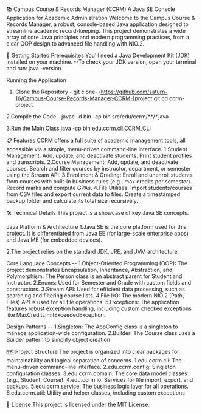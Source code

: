 📚 Campus Course & Records Manager (CCRM)
A Java SE Console Application for Academic Administration
Welcome to the Campus Course & Records Manager, a robust, console-based Java application designed to streamline academic record-keeping. This project demonstrates a wide array of core Java principles and modern programming practices, from a clear OOP design to advanced file handling with NIO.2.

🚀 Getting Started
Prerequisites
You'll need a Java Development Kit (JDK) installed on your machine.
  --To check your JDK version, open your terminal and run: java -version

Running the Application
1. Clone the Repository - 
git clone- (https://github.com/saturn-16/Campus-Course-Records-Manager-CCRM-)project.git
cd ccrm-project

2.Compile the Code - 
javac -d bin -cp bin src/edu/ccrm/**/*.java

3.Run the Main Class
java -cp bin edu.ccrm.cli.CCRM_CLI

📋 Features
CCRM offers a full suite of academic management tools, all accessible via a simple, menu-driven command-line interface.
1.Student Management: Add, update, and deactivate students. Print student profiles and transcripts.
2.Course Management: Add, update, and deactivate courses. Search and filter courses by instructor, department, or semester using the Stream API.
3.Enrollment & Grading: Enroll and unenroll students from courses with built-in business rules (e.g., max credits per semester). Record marks and compute GPAs.
4.File Utilities: Import students/courses from CSV files and export current data to files. Create a timestamped backup folder and calculate its total size recursively.

🛠️ Technical Details
This project is a showcase of key Java SE concepts.

Java Platform & Architecture
1.Java SE is the core platform used for this project. It is differentiated from Java EE (for large-scale enterprise apps) and Java ME (for embedded devices).

2.The project relies on the standard JDK, JRE, and JVM architecture.

Core Language Concepts --
1.Object-Oriented Programming (OOP): The project demonstrates Encapsulation, Inheritance, Abstraction, and Polymorphism. The Person class is an abstract parent for Student and Instructor.
2.Enums: Used for Semester and Grade with custom fields and constructors.
3.Stream API: Used for efficient data processing, such as searching and filtering course lists.
4.File I/O: The modern NIO.2 (Path, Files) API is used for all file operations.
5.Exceptions: The application features robust exception handling, including custom checked exceptions like MaxCreditLimitExceededException.

Design Patterns --
1.Singleton: The AppConfig class is a singleton to manage application-wide configuration.
2.Builder: The Course class uses a Builder pattern to simplify object creation

🗺️ Project Structure
The project is organized into clear packages for maintainability and logical separation of concerns.
1.edu.ccrm.cli: The menu-driven command-line interface.
2.edu.ccrm.config: Singleton configuration classes.
3.edu.ccrm.domain: The core data model classes (e.g., Student, Course).
4.edu.ccrm.io: Services for file import, export, and backups.
5.edu.ccrm.service: The business logic layer for all operations.
6.edu.ccrm.util: Utility and helper classes, including custom exceptions

📝 License
This project is licensed under the MIT License.

